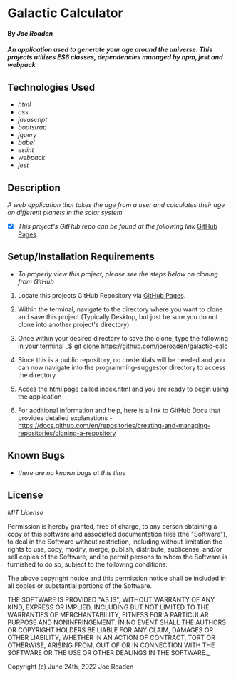 # Galactic Calculator

#### By _**Joe Roaden**_

#### _An application used to generate your age around the universe.  This projects utilizes ES6 classes, dependencies managed by npm, jest and webpack_

## Technologies Used

* _html_
* _css_
* _javascript_
* _bootstrap_
* _jquery_
* _babel_
* _eslint_
* _webpack_
* _jest_



## Description

_A web application that takes the age from a user and calculates their age on different planets in the solar system_

- [x] _This project's GitHub repo can be found at the following link_ [GitHub Pages](https://github.com/joeroaden/galactic-calc).  


## Setup/Installation Requirements

* _To properly view this project, please see the steps below on cloning from GitHub_

1. Locate this projects GitHub Repository via [GitHub Pages](https://github.com/joeroaden/galactic-calc).  

2. Within the terminal, navigate to the directory where you want to clone and save this project (Typically Desktop, but just be sure you do not clone into another project's directory)

3. Once within your desired directory to save the clone, type the following in your terminal
_$ git clone https://github.com/joeroaden/galactic-calc

4. Since this is a public repository, no credentials will be needed and you can now navigate into the programming-suggestor directory to access the directory

5. Acces the html page called index.html and you are ready to begin using the application

6. For additional information and help, here is a link to GitHub Docs that provides detailed explanations - https://docs.github.com/en/repositories/creating-and-managing-repositories/cloning-a-repository


## Known Bugs

* _there are no known bugs at this time_


## License

_MIT License_



Permission is hereby granted, free of charge, to any person obtaining a copy
of this software and associated documentation files (the "Software"), to deal
in the Software without restriction, including without limitation the rights
to use, copy, modify, merge, publish, distribute, sublicense, and/or sell
copies of the Software, and to permit persons to whom the Software is
furnished to do so, subject to the following conditions:

The above copyright notice and this permission notice shall be included in all
copies or substantial portions of the Software.

THE SOFTWARE IS PROVIDED "AS IS", WITHOUT WARRANTY OF ANY KIND, EXPRESS OR
IMPLIED, INCLUDING BUT NOT LIMITED TO THE WARRANTIES OF MERCHANTABILITY,
FITNESS FOR A PARTICULAR PURPOSE AND NONINFRINGEMENT. IN NO EVENT SHALL THE
AUTHORS OR COPYRIGHT HOLDERS BE LIABLE FOR ANY CLAIM, DAMAGES OR OTHER
LIABILITY, WHETHER IN AN ACTION OF CONTRACT, TORT OR OTHERWISE, ARISING FROM,
OUT OF OR IN CONNECTION WITH THE SOFTWARE OR THE USE OR OTHER DEALINGS IN THE
SOFTWARE._

Copyright (c) June 24th, 2022 Joe Roaden
